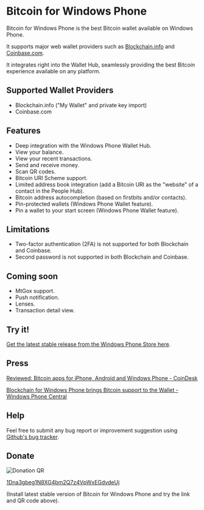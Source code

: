 Bitcoin for Windows Phone
=========================

Bitcoin for Windows Phone is the best Bitcoin wallet available on Windows Phone.

It supports major web wallet providers such as [Blockchain.info](https://blockchain.info) and [Coinbase.com](https://coinbase.com).

It integrates right into the Wallet Hub, seamlessly providing the best Bitcoin experience available on any platform.

Supported Wallet Providers
--------------------------

- Blockchain.info ("My Wallet" and private key import)
- Coinbase.com

Features
--------

- Deep integration with the Windows Phone Wallet Hub.
- View your balance.
- View your recent transactions.
- Send and receive money.
- Scan QR codes.
- Bitcoin URI Scheme support.
- Limited address book integration (add a Bitcoin URI as the "website" of a contact in the People Hub).
- Bitcoin address autocompletion (based on firstbits and/or contacts).
- Pin-protected wallets (Windows Phone Wallet feature).
- Pin a wallet to your start screen (Windows Phone Wallet feature).

Limitations
-----------

- Two-factor authentication (2FA) is not supported for both Blockchain and Coinbase.
- Second password is not supported in both Blockchain and Coinbase.

Coming soon
-----------

- MtGox support.
- Push notification.
- Lenses.
- Transaction detail view.

Try it!
-------

[Get the latest stable release from the Windows Phone Store here](http://www.windowsphone.com/en-us/store/app/blockchain/ca65fc5b-14f0-4da4-8e39-e2d4b702b2ea).

Press
-----

[Reviewed: Bitcoin apps for iPhone, Android and Windows Phone - CoinDesk](http://www.coindesk.com/bitcoin-apps-for-android-iphone-and-windows-phone)

[Blockchain for Windows Phone brings Bitcoin support to the Wallet - Windows Phone Central](http://www.wpcentral.com/blockchain-windows-phone-introduces-bitcoin-support-wallet)

Help
----

Feel free to submit any bug report or improvement suggestion using [Github's bug tracker](https://github.com/miguelrochefort/Bitcoin-for-Windows-Phone/issues).


Donate
------

![Donation QR](http://api.qrserver.com/v1/create-qr-code/?size=150x150&data=bitcoin:1Dna3gbeg1N8XG4bm2Q7z4VpWxEGdvdeUj?label=Bitcoin%20for%20Windows%20Phone%26message=Donation%20from%20Github)

[1Dna3gbeg1N8XG4bm2Q7z4VpWxEGdvdeUj](http://tinyurl.com/ogytott)

(Install latest stable version of Bitcoin for Windows Phone and try the link and QR code above).
